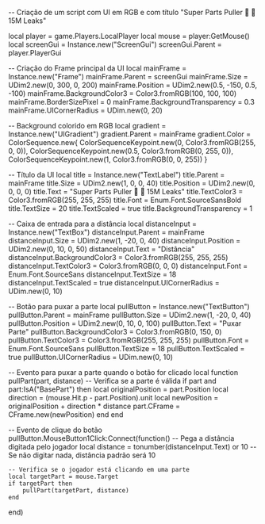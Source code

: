 -- Criação de um script com UI em RGB e com título "Super Parts Puller 🔮 🤝 15M Leaks"

local player = game.Players.LocalPlayer
local mouse = player:GetMouse()
local screenGui = Instance.new("ScreenGui")
screenGui.Parent = player.PlayerGui

-- Criação do Frame principal da UI
local mainFrame = Instance.new("Frame")
mainFrame.Parent = screenGui
mainFrame.Size = UDim2.new(0, 300, 0, 200)
mainFrame.Position = UDim2.new(0.5, -150, 0.5, -100)
mainFrame.BackgroundColor3 = Color3.fromRGB(100, 100, 100)
mainFrame.BorderSizePixel = 0
mainFrame.BackgroundTransparency = 0.3
mainFrame.UICornerRadius = UDim.new(0, 20)

-- Background colorido em RGB
local gradient = Instance.new("UIGradient")
gradient.Parent = mainFrame
gradient.Color = ColorSequence.new{
    ColorSequenceKeypoint.new(0, Color3.fromRGB(255, 0, 0)),
    ColorSequenceKeypoint.new(0.5, Color3.fromRGB(0, 255, 0)),
    ColorSequenceKeypoint.new(1, Color3.fromRGB(0, 0, 255))
}

-- Título da UI
local title = Instance.new("TextLabel")
title.Parent = mainFrame
title.Size = UDim2.new(1, 0, 0, 40)
title.Position = UDim2.new(0, 0, 0, 0)
title.Text = "Super Parts Puller 🔮 🤝 15M Leaks"
title.TextColor3 = Color3.fromRGB(255, 255, 255)
title.Font = Enum.Font.SourceSansBold
title.TextSize = 20
title.TextScaled = true
title.BackgroundTransparency = 1

-- Caixa de entrada para a distância
local distanceInput = Instance.new("TextBox")
distanceInput.Parent = mainFrame
distanceInput.Size = UDim2.new(1, -20, 0, 40)
distanceInput.Position = UDim2.new(0, 10, 0, 50)
distanceInput.Text = "Distância"
distanceInput.BackgroundColor3 = Color3.fromRGB(255, 255, 255)
distanceInput.TextColor3 = Color3.fromRGB(0, 0, 0)
distanceInput.Font = Enum.Font.SourceSans
distanceInput.TextSize = 18
distanceInput.TextScaled = true
distanceInput.UICornerRadius = UDim.new(0, 10)

-- Botão para puxar a parte
local pullButton = Instance.new("TextButton")
pullButton.Parent = mainFrame
pullButton.Size = UDim2.new(1, -20, 0, 40)
pullButton.Position = UDim2.new(0, 10, 0, 100)
pullButton.Text = "Puxar Parte"
pullButton.BackgroundColor3 = Color3.fromRGB(0, 150, 0)
pullButton.TextColor3 = Color3.fromRGB(255, 255, 255)
pullButton.Font = Enum.Font.SourceSans
pullButton.TextSize = 18
pullButton.TextScaled = true
pullButton.UICornerRadius = UDim.new(0, 10)

-- Evento para puxar a parte quando o botão for clicado
local function pullPart(part, distance)
    -- Verifica se a parte é válida
    if part and part:IsA("BasePart") then
        local originalPosition = part.Position
        local direction = (mouse.Hit.p - part.Position).unit
        local newPosition = originalPosition + direction * distance
        part.CFrame = CFrame.new(newPosition)
    end
end

-- Evento de clique do botão
pullButton.MouseButton1Click:Connect(function()
    -- Pega a distância digitada pelo jogador
    local distance = tonumber(distanceInput.Text) or 10 -- Se não digitar nada, distância padrão será 10

    -- Verifica se o jogador está clicando em uma parte
    local targetPart = mouse.Target
    if targetPart then
        pullPart(targetPart, distance)
    end
end)
